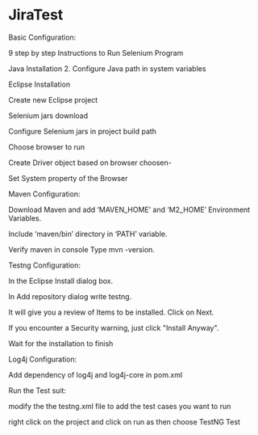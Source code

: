 # JiraTest
Basic Configuration:

9 step by step Instructions to Run Selenium Program 

Java Installation 2. Configure Java path in system variables 

Eclipse Installation 

Create new Eclipse project 

Selenium jars download 

Configure Selenium jars in project build path 

Choose browser to run 

Create Driver object based on browser choosen-

Set System property of the Browser

Maven Configuration:

Download Maven and add ‘MAVEN_HOME’ and ‘M2_HOME’ Environment Variables.

Include ‘maven/bin’ directory in ‘PATH’ variable.

Verify maven in console Type mvn -version.

Testng Configuration:

In the Eclipse Install dialog box.

In Add repository dialog write testng.

It will give you a review of Items to be installed. Click on Next.

If you encounter a Security warning, just click "Install Anyway".

Wait for the installation to finish

Log4j Configuration:

Add dependency of log4j and log4j-core in pom.xml

Run the Test suit:

modify the the testng.xml file to add the test cases you want to run

right click on the project and click on run as then choose TestNG Test
